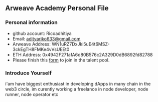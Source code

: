 
## Arweave Academy Personal File

### Personal information

- github account: Ricoadhitiya
- Email: adityariko633@gmail.com
- Arweave Address: WN1uRZ7DxJki5uE4t6MSZ-3ckEgTH8FMKe4vVsUEEt0
- ETH Address: 0x4942F271afA6d80B576c2A329D0dB6892fd82788
- Please finish this [form](https://docs.google.com/forms/d/e/1FAIpQLSfWA5fIIcBgmRppm3jNz5vmf9Mai_QMVil-2pO4r7YKn_Zhtw/viewform?usp=sf_link) to join in the talent pool.

### Introduce Yourself
 i'am have biggest enthusiast in developing dApps in many chain in the web3 circle, im curently working a freelance in node developer, node runner, node operator etc
